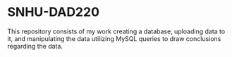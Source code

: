 # SNHU-DAD220
This repository consists of my work creating a database, uploading data to it, and manipulating the data utilizing MySQL queries to draw conclusions regarding the data.
